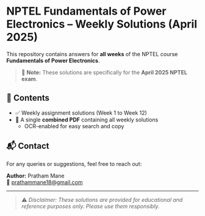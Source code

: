 # NPTEL Fundamentals of Power Electronics – Weekly Solutions (April 2025)

This repository contains answers for **all weeks** of the NPTEL course **Fundamentals of Power Electronics**.

> 📌 **Note:** These solutions are specifically for the **April 2025 NPTEL exam**.

## 📄 Contents

- ✅ Weekly assignment solutions (Week 1 to Week 12)
- 📘 A single **combined PDF** containing all weekly solutions  
  - OCR-enabled for easy search and copy

## 📬 Contact

For any queries or suggestions, feel free to reach out:

**Author:** Pratham Mane  
📧 [prathammane18@gmail.com](mailto:prathammane18@gmail.com)

---

> ⚠️ *Disclaimer: These solutions are provided for educational and reference purposes only. Please use them responsibly.*
